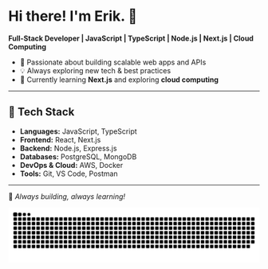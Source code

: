 # Hi there! I'm Erik. 👋

**Full-Stack Developer | JavaScript | TypeScript | Node.js | Next.js | Cloud Computing**

- 🚀 Passionate about building scalable web apps and APIs
- 💡 Always exploring new tech & best practices
- 🔧 Currently learning **Next.js** and exploring **cloud computing**

---

## 🔨 Tech Stack
- **Languages:** JavaScript, TypeScript
- **Frontend:** React, Next.js
- **Backend:** Node.js, Express.js
- **Databases:** PostgreSQL, MongoDB
- **DevOps & Cloud:** AWS, Docker
- **Tools:** Git, VS Code, Postman

---

🚀 *Always building, always learning!*  

<!--
**erik-tsogt/erik-tsogt** is a ✨ _special_ ✨ repository because its `README.md` (this file) appears on your GitHub profile.

Here are some ideas to get you started:

- 🔭 I’m currently working on ...
- 🌱 I’m currently learning ...
- 👯 I’m looking to collaborate on ...
- 🤔 I’m looking for help with ...
- 💬 Ask me about ...
- 📫 How to reach me: ...
- 😄 Pronouns: ...
- ⚡ Fun fact: ...
-->
<!-- Snake -->
<div align="center"> 
  
![snake gif](https://github.com/erik-tsogt/erik-tsogt/blob/output/github-snake-dark.svg)
</div>
